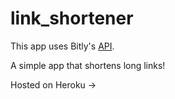 # link_shortener

This app uses Bitly's [API](https://dev.bitly.com/).

A simple app that shortens long links!

Hosted on Heroku -> 

